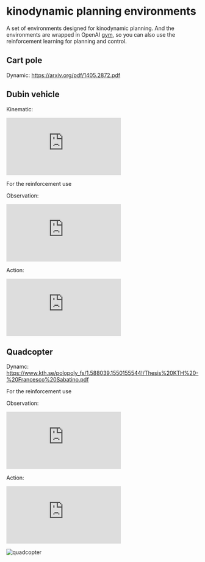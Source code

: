 # kinodynamic planning environments 

A set of environments designed for kinodynamic planning. And the environments are wrapped in OpenAI [gym](https://github.com/openai/gym), so you can also use the reinforcement learning for planning and control.

## Cart pole
Dynamic: https://arxiv.org/pdf/1405.2872.pdf

## Dubin vehicle

Kinematic: 

![](https://latex.codecogs.com/png.latex?%5Cbegin%7Bbmatrix%7D%20%5Cdot%7Bx%7D%5C%5C%20%5Cdot%7By%7D%5C%5C%20%5Cdot%7B%5Ctheta%7D%20%5Cend%7Bbmatrix%7D%20%3D%20%5Cbegin%7Bbmatrix%7D%20v%5Ccos%28%5Ctheta%29%5C%5C%20v%5Csin%28%5Ctheta%29%5C%5C%20v/%28d/%5Ctan%28%5Cdelta%29%29%20%5Cend%7Bbmatrix%7D)

For the reinforcement use

Observation:

![observation](https://latex.codecogs.com/png.latex?%5B%5Chat%7Bx%7D%2C%20%5Chat%7By%7D%2C%20%5Ctheta_s%2C%20%5Ctheta_g%5D%2C%20%5Chat%7Bx%7D%20%3D%20x_s%20-%20x_g)

Action:

![action](https://latex.codecogs.com/png.latex?%5Bv%2C%20%5Cdelta%5D)


## Quadcopter

Dynamc: https://www.kth.se/polopoly_fs/1.588039.1550155544!/Thesis%20KTH%20-%20Francesco%20Sabatino.pdf

For the reinforcement use

Observation:

![observation](https://latex.codecogs.com/png.latex?%5B%5Chat%7Bx%7D%2C%20%5Chat%7By%7D%2C%20%5Chat%7Bz%7D%2C%20%5Cdot%7Bx%7D%2C%20%5Cdot%7By%7D%2C%20%5Cdot%7Bz%7D%2C%20%5Cphi%2C%20%5Ctheta%20%2C%5Cpsi%20%2C%20%5Cdot%7B%5Cphi%7D%2C%20%5Cdot%7B%5Ctheta%7D%20%2C%5Cdot%7B%5Cpsi%7D%20%5D)

Action:

![action](https://latex.codecogs.com/png.latex?%5Bf%2C%20r_x%2C%20r_y%2C%20r_z%5D)

![quadcopter](quadcopter.gif)